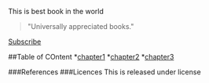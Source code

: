 This is best book in the world
>"Universally appreciated books."

[Subscribe](https://icici.com)

##Table of COntent
*[chapter1](chapter1)
*[chapter2](chapter2)
*[chapter3](chapter3)

###References
###Licences
This is released under license
